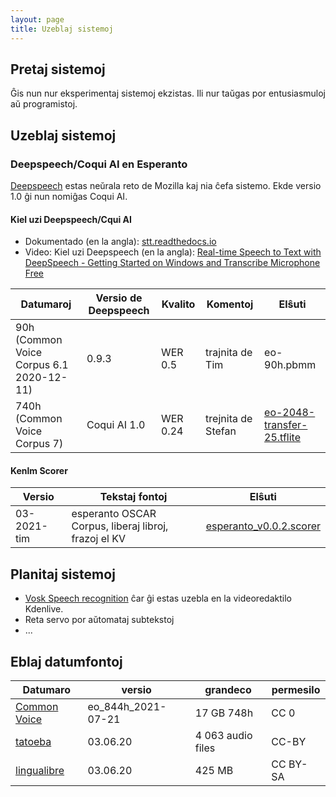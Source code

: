 ```yaml
---
layout: page
title: Uzeblaj sistemoj
---
```


## Pretaj sistemoj
Ĝis nun nur eksperimentaj sistemoj ekzistas. Ili nur taŭgas por entusiasmuloj aŭ programistoj. 

## Uzeblaj sistemoj
### Deepspeech/Coqui AI en Esperanto
[Deepspeech](https://github.com/mozilla/DeepSpeech) estas neŭrala reto de Mozilla kaj nia ĉefa sistemo. Ekde versio 1.0 ĝi nun nomiĝas Coqui AI. 
#### Kiel uzi Deepspeech/Cqui AI
* Dokumentado (en la angla): [stt.readthedocs.io](https://stt.readthedocs.io/en/latest/)
* Video: Kiel uzi Deepspeech (en la angla): [Real-time Speech to Text with DeepSpeech - Getting Started on Windows and Transcribe Microphone Free](https://www.youtube.com/watch?v=c_0Q3T0XYTA)


|  Datumaroj |  Versio de Deepspeech |  Kvalito |  Komentoj | Elŝuti  |
|---|---|---|---|---|
|  90h (Common Voice Corpus 6.1 2020-12-11) | 0.9.3  | WER 0.5  | trajnita de Tim  |  eo-90h.pbmm |
| 740h (Common Voice Corpus 7)  |  Coqui AI 1.0 | WER 0.24  | trejnita de Stefan  | [eo-2048-transfer-25.tflite](https://github.com/parolteknologio/stt-esperanto/raw/master/deepspeech-coqui/common-voice-corpus-7/eo-2048-transfer-25.tflite)  |

#### Kenlm Scorer

|  Versio |  Tekstaj fontoj | Elŝuti  |
|---|---|---|
|  03-2021-tim |  esperanto OSCAR Corpus, liberaj libroj, frazoj el KV |  [esperanto_v0.0.2.scorer](https://github.com/parolteknologio/stt-esperanto/raw/master/scorer/esperanto_v0.0.2.scorer) | 


## Planitaj sistemoj
- [Vosk Speech recognition](https://alphacephei.com/vosk/) ĉar ĝi estas uzebla en la videoredaktilo Kdenlive. 
- Reta servo por aŭtomataj subtekstoj
- ...

## Eblaj datumfontoj

|Datumaro|versio|grandeco|permesilo|
|--|--|--|--|
|[Common Voice](https://voice.mozilla.org/eo/datasets)|eo_844h_2021-07-21|17 GB 748h|CC 0|
|[tatoeba](https://tatoeba.org/epo/sentences/search?query=&from=epo&to=none&user=&orphans=no&unapproved=no&has_audio=yes&tags=&list=&native=&trans_filter=limit&trans_to=und&trans_link=&trans_user=&trans_orphan=&trans_unapproved=&trans_has_audio=&sort=relevance&sort_reverse=)|03.06.20|4 063 audio files|CC-BY|
|[lingualibre](https://lingualibre.org/wiki/Help:Download_from_LinguaLibre)|03.06.20|425 MB|CC BY-SA|
